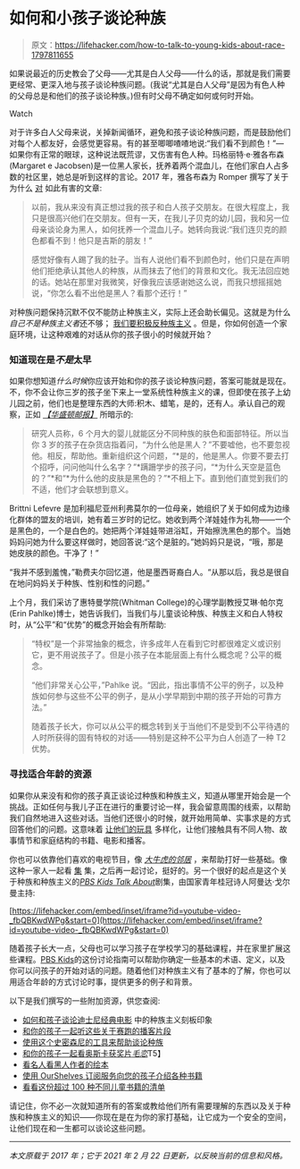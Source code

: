 # 如何和小孩子谈论种族

> 原文：<https://lifehacker.com/how-to-talk-to-young-kids-about-race-1797811655>

如果说最近的历史教会了父母——尤其是白人父母——什么的话，那就是我们需要更经常、更深入地与孩子谈论种族问题。(我说“尤其是白人父母”是因为有色人种的父母总是和他们的孩子谈论种族。)但有时父母不确定如何或何时开始。

Watch

对于许多白人父母来说，关掉新闻循环，避免和孩子谈论种族问题，而是鼓励他们对每个人都友好，会感觉更容易。有的甚至唧唧喳喳地说:“我们看不到颜色！”—如果你有正常的眼球，这种说法既荒谬，又伤害有色人种。玛格丽特·e·雅各布森(Margaret e Jacobsen)是一位黑人家长，抚养着两个混血儿，在他们家白人占多数的社区里，她总是听到这样的言论。2017 年，雅各布森为 Romper 撰写了关于为什么 [对](https://www.romper.com/p/honestly-sometimes-im-uncomfortable-with-my-children-making-white-friends-59619) 如此有害的文章:

> 以前，我从来没有真正想过我的孩子和白人孩子交朋友。在很大程度上，我只是很高兴他们在交朋友。但有一天，在我儿子贝克的幼儿园，我和另一位母亲谈论身为黑人，如何抚养一个混血儿子。她转向我说:“我们连贝克的颜色都看不到！他只是吉斯的朋友！”
> 
> 感觉好像有人踢了我的肚子。当有人说他们看不到颜色时，他们只是在声明他们拒绝承认其他人的种族，从而抹去了他们的背景和文化。我无法回应她的话。她站在那里对我微笑，好像我应该感谢她这么说，而我只想摇摇她说，“你怎么看不出他是黑人？看那个还行！”

对种族问题保持沉默不仅不能防止种族主义，实际上还会助长偏见。这就是为什么*自己不是种族主义者*还不够； [我们要积极反种族主义](https://lifehacker.com/the-difference-between-being-not-racist-and-anti-racist-1843834092) 。但是，你如何创造一个家庭环境，让这种艰难的对话从你的孩子很小的时候就开始？

### **知道现在是*不是*太早**

如果你想知道*什么时候*你应该开始和你的孩子谈论种族问题，答案可能就是现在。不，你不会让你三岁的孩子坐下来上一堂系统性种族主义的课，但即使在孩子上幼儿园之前，他们也是整理东西的大师:积木、蜡笔，是的，还有人。承认自己的观察，正如 [*【华盛顿邮报】*](https://www.washingtonpost.com/news/parenting/wp/2015/10/05/why-i-teach-my-2-year-old-about-race/?utm_term=.4156c1010f83) 所暗示的:

> 研究人员称，6 个月大的婴儿就能区分不同种族的肤色和面部特征。所以当你 3 岁的孩子在杂货店指着问，“为什么他是黑人？”不要嘘他，也不要忽视他。相反，帮助他。重新组织这个问题，“*是的，他是黑人。你要不要去打个招呼，问问他叫什么名字？”*蹒跚学步的孩子问，“*为什么天空是蓝色的？”*和“*为什么他的皮肤是黑色的？”*不相上下。直到他们直觉到我们的不适，他们才会联想到意义。

Brittni Lefevre 是加利福尼亚州利弗莫尔的一位母亲，她组织了关于如何成为边缘化群体的盟友的培训，她有着三岁时的记忆。她收到两个洋娃娃作为礼物——一个是黑色的，一个是白色的。她把两个洋娃娃带进浴缸，开始擦洗黑色的那个。当她妈妈问她为什么要这样做时，她回答说:“这个是脏的。”她妈妈只是说，“哦，那是她皮肤的颜色。干净了！”

“我并不感到羞愧，”勒费夫尔回忆道，他是墨西哥裔白人。“从那以后，我总是很自在地问妈妈关于种族、性别和性的问题。”

上个月，我们采访了惠特曼学院(Whitman College)的心理学副教授艾琳·帕尔克(Erin Pahlke)博士，她告诉我们，当我们与儿童谈论种族、种族主义和白人特权时，从“公平”和“优势”的概念开始会有所帮助:

> “特权”是一个非常抽象的概念，许多成年人在看到它时都很难定义或识别它，更不用说孩子了。但是小孩子在本能层面上有什么概念呢？公平的概念。
> 
> “他们非常关心公平，”Pahlke 说。“因此，指出事情不公平的例子，以及种族如何参与这些不公平的例子，是从小学早期到中期的孩子开始的可靠方法。”
> 
> 随着孩子长大，你可以从公平的概念转到关于当他们不是受到不公平待遇的人时所获得的固有特权的对话——特别是这种不公平为白人创造了一种 T2 优势。

### **寻找适合年龄的资源**

如果你从来没有和你的孩子真正谈论过种族和种族主义，知道从哪里开始会是一个挑战。正如任何与我儿子正在进行的重要讨论一样，我会留意周围的线索，以帮助我们自然地进入这些对话。当他们还很小的时候，就开始用简单、实事求是的方式回答他们的问题。这意味着 [让他们的玩具](https://offspring.lifehacker.com/buy-your-white-kid-a-black-doll-1840792953) 多样化，让他们接触具有不同人物、故事情节和家庭结构的书籍、电影和播客。

你也可以依靠他们喜欢的电视节目，像 [*大牛虎的邻居*](https://www.pbs.org/parents/thrive/helping-children-understand-how-we-are-alike-and-different) ，来帮助打好一些基础。像这种一家人一起看 [集](https://wvia.pbslearningmedia.org/resource/alike-different-daniel-tiger-life-little-lesson/alike-different-daniel-tiger-lifes-little-lessons/) 集，之后再一起讨论，挺好的。另一个很好的起点是这个关于种族和种族主义的[*PBS Kids Talk About*](https://www.youtube.com/watch?v=_fbQBKwdWPg)剧集，由国家青年桂冠诗人阿曼达·戈尔曼主持:

 [https://lifehacker.com/embed/inset/iframe?id=youtube-video-_fbQBKwdWPg&start=0](https://lifehacker.com/embed/inset/iframe?id=youtube-video-_fbQBKwdWPg&start=0) 

随着孩子长大一点，父母也可以学习孩子在学校学习的基础课程，并在家里扩展这些课程。[PBS Kids](https://www.pbs.org/parents/thrive/talking-to-young-children-about-race-and-racism-a-discussion-guide)的这份讨论指南可以帮助你确定一些基本的术语、定义，以及你可以问孩子的开始对话的问题。随着他们对种族主义有了基本的了解，你也可以用适合年龄的方式讨论时事，提供更多的例子和背景。

以下是我们撰写的一些附加资源，供您查阅:

*   [如何和孩子谈论迪士尼经典电影](https://offspring.lifehacker.com/talk-to-kids-about-racist-stereotypes-in-disney-classi-1840486034) 中的种族主义刻板印象
*   [和你的孩子一起听这些关于赛跑的播客片段](https://offspring.lifehacker.com/listen-to-these-code-switch-podcast-episodes-about-race-1843546657)
*   [使用这个史密森尼的工具来帮助谈论种族](https://offspring.lifehacker.com/get-help-talking-about-race-with-this-tool-from-the-smi-1843951237)
*   [和你的孩子一起看奥斯卡获奖片*毛恋*](https://offspring.lifehacker.com/watch-the-oscar-winning-hair-love-with-your-kids-1841665633)T5】
*   [看名人看黑人作者的绘本](https://offspring.lifehacker.com/watch-celebrities-read-picture-books-by-black-authors-1844853169)
*   [使用 OurShelves 订阅服务向您的孩子介绍各种书籍](https://offspring.lifehacker.com/introduce-your-kids-to-diverse-books-with-this-service-1840773083)
*   [看看这份超过 100 种不同儿童书籍的清单](https://lifehacker.com/check-out-this-list-of-more-than-100-diverse-childrens-1843824848)

请记住，你不必一次就知道所有的答案或教给他们所有需要理解的东西以及关于种族和种族主义的知识——你现在是在为你的家打基础，让它成为一个安全的空间，让他们现在和一生都可以谈论这些问题。

* * *

*本文原载于 2017 年；它于 2021 年 2 月 22 日更新，以反映当前的信息和风格。*